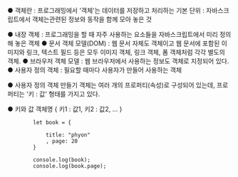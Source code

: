 ● 객체란 : 프로그래밍에서 '객체'는 데이터를 저장하고 처리하는 기본 단위
       : 자바스크립트에서 객체는관련된 정보와 동작을 함께 모아 놓은 것


● 내장 객체 : 프로그래밍을 할 때 자주 사용하는 요소들을 자바스크립트에서 미리 정의해 놓은 객체
● 문서 객체 모델(DOM) : 웹 문서 자체도 객체이고 웹 문서에 포함된 이미지와 링크, 텍스트 필드 등은 모두 이미지 객체, 링크 객체, 폼 객체처럼 각각 별도의 객체.
● 브라우저 객체 모델 : 웹 브라우저에서 사용하는 정보도 객체로 지정되어 있다.
● 사용자 정의 객체 : 필요할 때마다 사용자가 만들어 사용하는 객체

● 사용자 정의 객체 만들기 
객체는 여러 개의 프로퍼티(속성)로 구성되어 있는데, 프로퍼티는 '키 : 값' 형태를 가지고 있다.

● 키와 값
객체명 {
    키1 : 값1,
    키2 : 값2,
    ...
}


```
        let book = {

            title: "phyon"
            , page: 20
        }

        console.log(book);
        console.log(book.page);
```